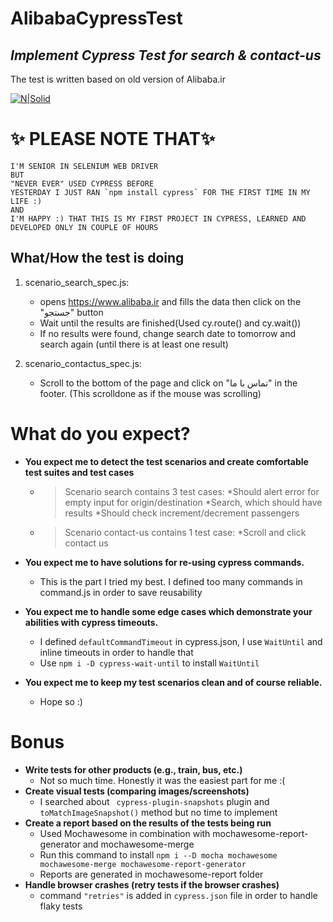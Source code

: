 # AlibabaCypressTest
## _Implement Cypress Test for search & contact-us_
The test is written based on old version of Alibaba.ir

[![N|Solid](https://myket.ir/app-icon/ir.alibaba_bf5c252f-8b06-4845-a137-6b432a694d62.png)](https://www.alibaba.ir)

   # ✨ PLEASE NOTE   THAT✨    
    I'M SENIOR IN SELENIUM WEB DRIVER
    BUT
    "NEVER EVER" USED CYPRESS BEFORE
    YESTERDAY I JUST RAN `npm install cypress` FOR THE FIRST TIME IN MY LIFE :)
    AND
    I'M HAPPY :) THAT THIS IS MY FIRST PROJECT IN CYPRESS, LEARNED AND DEVELOPED ONLY IN COUPLE OF HOURS

## What/How the test is doing
1. scenario_search_spec.js:
    - opens https://www.alibaba.ir and fills the data then click on the "جستجو" button
    - Wait until the results are finished(Used cy.route() and cy.wait())
    - If no results were found, change search date to tomorrow and search again (until there is at least one result)
    
    
2. scenario_contactus_spec.js:
    - Scroll to the bottom of the page and click on "تماس با ما" in the footer. (This scrolldone as if the mouse was scrolling)
    

# What do you expect?

- **You expect me to detect the test scenarios and create comfortable test suites and test cases**
    * >Scenario search contains 3 test cases:
      >*Should alert error for empty input for origin/destination
      >*Search, which should have results
      >*Should check increment/decrement passengers

    * >Scenario contact-us contains 1 test case:
      >*Scroll and click contact us

- **You expect me to have solutions for re-using cypress commands.**
    * This is the part I tried my best. I defined too many commands in command.js in order to save reusability
- **You expect me to handle some edge cases which demonstrate your abilities with cypress timeouts.**
    * I defined `defaultCommandTimeout` in cypress.json, I use `WaitUntil` and inline timeouts in order to handle that
    * Use `npm i -D cypress-wait-until` to install `WaitUntil`
- **You expect me to keep my test scenarios clean and of course reliable.**
    * Hope so :)
    
    
# Bonus
- **Write tests for other products (e.g., train, bus, etc.)**
    * Not so much time. Honestly it was the easiest part for me :(
- **Create visual tests (comparing images/screenshots)**
    * I searched about ` cypress-plugin-snapshots` plugin and `toMatchImageSnapshot()` method but no time to implement
- **Create a report based on the results of the tests being run**
    * Used Mochawesome in combination with mochawesome-report-generator and mochawesome-merge
    * Run this command to install `npm i --D mocha mochawesome mochawesome-merge mochawesome-report-generator`
    * Reports are generated in mochawesome-report folder
- **Handle browser crashes (retry tests if the browser crashes)**
    * command `"retries"` is added in `cypress.json` file in order to handle flaky tests


